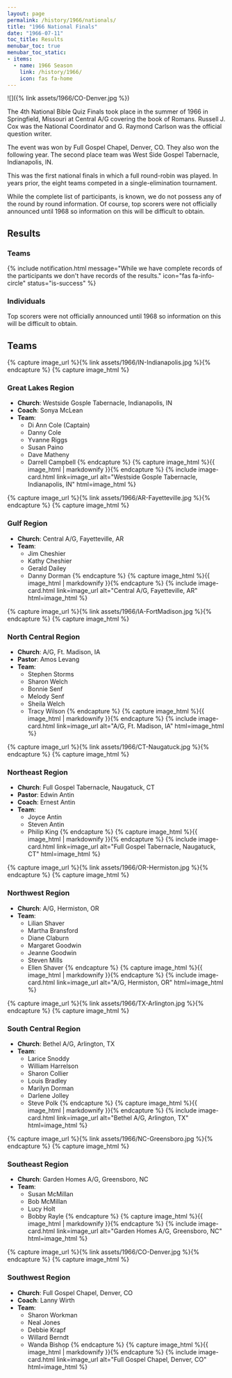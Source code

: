 ```yaml
---
layout: page
permalink: /history/1966/nationals/
title: "1966 National Finals"
date: "1966-07-11"
toc_title: Results
menubar_toc: true
menubar_toc_static:
- items:
  - name: 1966 Season
    link: /history/1966/
    icon: fas fa-home
---
```


![]({% link assets/1966/CO-Denver.jpg %})

The 4th National Bible Quiz Finals took place in the summer of 1966 in Springfield, Missouri at Central A/G covering the book of Romans. Russell J. Cox was the National Coordinator and G. Raymond Carlson was the official question writer.

The event was won by Full Gospel Chapel, Denver, CO. They also won the following year. The second place team was West Side Gospel Tabernacle, Indianapolis, IN.

This was the first national finals in which a full round-robin was played. In years prior, the eight teams competed in a single-elimination tournament.

While the complete list of participants, is known, we do not possess any of the round by round information. Of course, top scorers were not officially announced until 1968 so information on this will be difficult to obtain.

## Results

### Teams

{% include notification.html
   message="While we have complete records of the participants we don't have records of the results."
   icon="fas fa-info-circle"
   status="is-success" %}

### Individuals

Top scorers were not officially announced until 1968 so information on this will be difficult to obtain.

## Teams

{% capture image_url %}{% link assets/1966/IN-Indianapolis.jpg %}{% endcapture %}
{% capture image_html %}
### Great Lakes Region

* **Church**: Westside Gosple Tabernacle, Indianapolis, IN
* **Coach**: Sonya McLean
* **Team**:
    * Di Ann Cole (Captain)
    * Danny Cole
    * Yvanne Riggs
    * Susan Paino
    * Dave Matheny
    * Darrell Campbell
{% endcapture %}
{% capture image_html %}{{ image_html | markdownify }}{% endcapture %}
{% include image-card.html link=image_url alt="Westside Gosple Tabernacle, Indianapolis, IN" html=image_html %}

{% capture image_url %}{% link assets/1966/AR-Fayetteville.jpg %}{% endcapture %}
{% capture image_html %}
### Gulf Region

* **Church**: Central A/G, Fayetteville, AR
* **Team**:
    * Jim Cheshier
    * Kathy Cheshier
    * Gerald Dailey
    * Danny Dorman
{% endcapture %}
{% capture image_html %}{{ image_html | markdownify }}{% endcapture %}
{% include image-card.html link=image_url alt="Central A/G, Fayetteville, AR" html=image_html %}

{% capture image_url %}{% link assets/1966/IA-FortMadison.jpg %}{% endcapture %}
{% capture image_html %}
### North Central Region

* **Church**: A/G, Ft. Madison, IA
* **Pastor**: Amos Levang
* **Team**:
    * Stephen Storms
    * Sharon Welch
    * Bonnie Senf
    * Melody Senf
    * Sheila Welch
    * Tracy Wilson
{% endcapture %}
{% capture image_html %}{{ image_html | markdownify }}{% endcapture %}
{% include image-card.html link=image_url alt="A/G, Ft. Madison, IA" html=image_html %}

{% capture image_url %}{% link assets/1966/CT-Naugatuck.jpg %}{% endcapture %}
{% capture image_html %}
### Northeast Region

* **Church**: Full Gospel Tabernacle, Naugatuck, CT
* **Pastor**: Edwin Antin
* **Coach**: Ernest Antin
* **Team**:
    * Joyce Antin
    * Steven Antin
    * Philip King
{% endcapture %}
{% capture image_html %}{{ image_html | markdownify }}{% endcapture %}
{% include image-card.html link=image_url alt="Full Gospel Tabernacle, Naugatuck, CT" html=image_html %}

{% capture image_url %}{% link assets/1966/OR-Hermiston.jpg %}{% endcapture %}
{% capture image_html %}
### Northwest Region

* **Church**: A/G, Hermiston, OR
* **Team**:
    * Lilian Shaver
    * Martha Bransford
    * Diane Claburn
    * Margaret Goodwin
    * Jeanne Goodwin
    * Steven Mills
    * Ellen Shaver
{% endcapture %}
{% capture image_html %}{{ image_html | markdownify }}{% endcapture %}
{% include image-card.html link=image_url alt="A/G, Hermiston, OR" html=image_html %}

{% capture image_url %}{% link assets/1966/TX-Arlington.jpg %}{% endcapture %}
{% capture image_html %}
### South Central Region

* **Church**: Bethel A/G, Arlington, TX
* **Team**:
    * Larice Snoddy
    * William Harrelson
    * Sharon Collier
    * Louis Bradley
    * Marilyn Dorman
    * Darlene Jolley
    * Steve Polk
{% endcapture %}
{% capture image_html %}{{ image_html | markdownify }}{% endcapture %}
{% include image-card.html link=image_url alt="Bethel A/G, Arlington, TX" html=image_html %}

{% capture image_url %}{% link assets/1966/NC-Greensboro.jpg %}{% endcapture %}
{% capture image_html %}
### Southeast Region

* **Church**: Garden Homes A/G, Greensboro, NC
* **Team**:
    * Susan McMillan
    * Bob McMillan
    * Lucy Holt
    * Bobby Rayle
{% endcapture %}
{% capture image_html %}{{ image_html | markdownify }}{% endcapture %}
{% include image-card.html link=image_url alt="Garden Homes A/G, Greensboro, NC" html=image_html %}

{% capture image_url %}{% link assets/1966/CO-Denver.jpg %}{% endcapture %}
{% capture image_html %}
### Southwest Region

* **Church**: Full Gospel Chapel, Denver, CO
* **Coach**: Lanny Wirth
* **Team**:
    * Sharon Workman
    * Neal Jones
    * Debbie Krapf
    * Willard Berndt
    * Wanda Bishop
{% endcapture %}
{% capture image_html %}{{ image_html | markdownify }}{% endcapture %}
{% include image-card.html link=image_url alt="Full Gospel Chapel, Denver, CO" html=image_html %}
